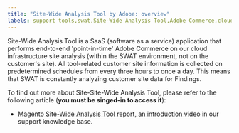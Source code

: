 ```yaml
---
title: "Site-Wide Analysis Tool by Adobe: overview"
labels: support tools,swat,Site-Wide Analysis Tool,Adobe Commerce,cloud infrastructure,Magento
---
```


Site-Wide Analysis Tool is a SaaS (software as a service) application that performs end-to-end 'point-in-time' Adobe Commerce on our cloud infrastructure site analysis (within the SWAT environment, not on the customer's site). All tool-related customer site information is collected on predetermined schedules from every three hours to once a day. This means that SWAT is constantly analyzing customer site data for Findings.

To find out more about Site-Site-Wide Analysis Tool, please refer to the following article (**you must be singed-in to access it**):

* [Magento Site-Wide Analysis Tool report, an introduction video](https://support.magento.com/hc/en-us/articles/360048980691-Magento-Site-Wide-Analysis-Tool-report-an-introduction-video) in our support knowledge base.
